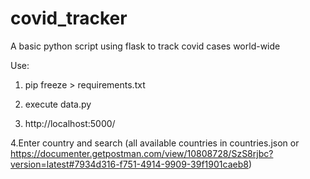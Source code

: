 # covid_tracker
A basic python script using flask to track covid cases world-wide

Use:

1. pip freeze > requirements.txt

2. execute data.py

3. http://localhost:5000/

4.Enter country and search (all available countries in countries.json or https://documenter.getpostman.com/view/10808728/SzS8rjbc?version=latest#7934d316-f751-4914-9909-39f1901caeb8)
